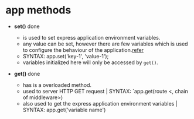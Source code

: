 # app methods

* **set()** done
  * is used to set express application environment variables.
  * any value can be set, however there are few variables which is used to configure the behaviour of the application.[refer](https://expressjs.com/en/4x/api.html#app.settings.table)
  * SYNTAX: app.set('key-1', 'value-1');
  * variables initialized here will only be accessed by `get()`.

* **get()** done
  * has is a overloaded method.
  * used to server HTTP GET request | SYNTAX: `app.get(route <, chain of middleware>)
  * also used to get the express application environment variables | SYNTAX: app.get('variable name')